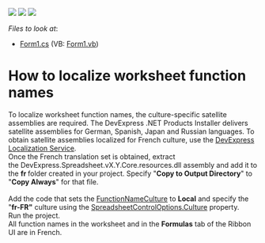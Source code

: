 <!-- default badges list -->
![](https://img.shields.io/endpoint?url=https://codecentral.devexpress.com/api/v1/VersionRange/128613835/14.1.3%2B)
[![](https://img.shields.io/badge/Open_in_DevExpress_Support_Center-FF7200?style=flat-square&logo=DevExpress&logoColor=white)](https://supportcenter.devexpress.com/ticket/details/T144036)
[![](https://img.shields.io/badge/📖_How_to_use_DevExpress_Examples-e9f6fc?style=flat-square)](https://docs.devexpress.com/GeneralInformation/403183)
<!-- default badges end -->
<!-- default file list -->
*Files to look at*:

* [Form1.cs](./CS/LocalizationSample/Form1.cs) (VB: [Form1.vb](./VB/LocalizationSample/Form1.vb))
<!-- default file list end -->
# How to localize worksheet function names


To localize worksheet function names, the culture-specific satellite assemblies are required. The DevExpress .NET Products Installer delivers satellite assemblies for German, Spanish, Japan and Russian languages. To obtain satellite assemblies localized for French culture, use the <a href="http://localization.devexpress.com/">DevExpress Localization Service</a>. <br />Once the French translation set is obtained, extract the DevExpress.Spreadsheet.vX.Y.Core.resources.dll assembly and add it to the <strong>fr </strong>folder<strong> </strong>created in your project. Specify "<strong>Copy to Output Directory</strong>" to "<strong>Copy Always</strong>" for that file.<br /><br />Add the code that sets the <a href="http://help.devexpress.com/#CoreLibraries/DevExpressXtraSpreadsheetSpreadsheetBehaviorOptions_FunctionNameCulturetopic">FunctionNameCulture</a> to <strong>Local</strong> and specify the "<strong>fr-FR"</strong> culture using the <a href="http://help.devexpress.com/#CoreLibraries/DevExpressSpreadsheetDocumentOptions_Culturetopic">SpreadsheetControlOptions.Culture</a> property.<br />Run the project.<br />All function names in the worksheet and in the <strong>Formulas</strong> tab of the Ribbon UI are in French.

<br/>


